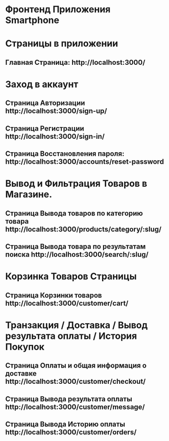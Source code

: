 <h1>Фронтенд Приложения Smartphone</h1>

# Страницы в приложении

## Главная Страница: http://localhost:3000/

# Заход в аккаунт

## Страница Авторизации http://localhost:3000/sign-up/

## Страница Регистрации http://localhost:3000/sign-in/

## Страница Восстановления пароля: http://localhost:3000/accounts/reset-password

# Вывод и Фильтрация Товаров в Магазине.

## Страница Вывода товаров по категорию товара http://localhost:3000/products/category/:slug/

## Страница Вывода товара по результатам поиска http://localhost:3000/search/:slug/

# Корзинка Товаров Страницы

## Страница Корзинки товаров http://localhost:3000/customer/cart/

# Транзакция / Доставка / Вывод результата оплаты / История Покупок

## Страница Оплаты и общая информация о доставке http://localhost:3000/customer/checkout/

## Страница Вывода результата оплаты http://localhost:3000/customer/message/

## Страница Вывода Историю оплаты http://localhost:3000/customer/orders/
